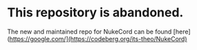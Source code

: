 # This repository is abandoned.
The new and maintained repo for NukeCord can be found [here](https://google.com/](https://codeberg.org/its-theo/NukeCord)
